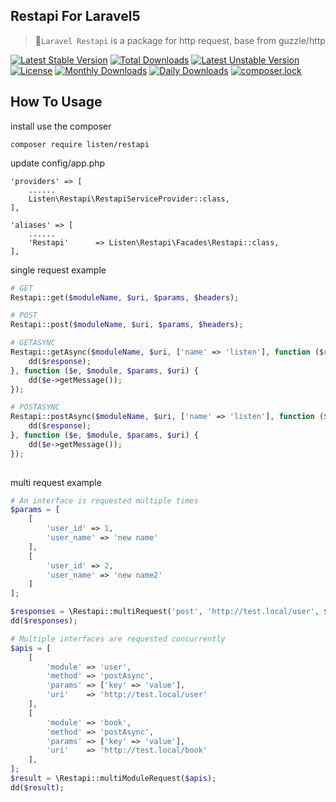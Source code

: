 ## Restapi For Laravel5

> 🚀`Laravel Restapi` is a package for http request, base from guzzle/http 

[![Latest Stable Version](https://poser.pugx.org/listen/restapi/v/stable)](https://packagist.org/packages/listen/restapi)
[![Total Downloads](https://poser.pugx.org/listen/restapi/downloads)](https://packagist.org/packages/listen/restapi)
[![Latest Unstable Version](https://poser.pugx.org/listen/restapi/v/unstable)](https://packagist.org/packages/listen/restapi)
[![License](https://poser.pugx.org/listen/restapi/license)](https://github.com/listen-rain/restapi/blob/master/LICENSE)
[![Monthly Downloads](https://poser.pugx.org/listen/restapi/d/monthly)](https://packagist.org/packages/listen/restapi)
[![Daily Downloads](https://poser.pugx.org/listen/restapi/d/daily)](https://packagist.org/packages/listen/restapi)
[![composer.lock](https://poser.pugx.org/listen/restapi/composerlock)](https://packagist.org/packages/listen/restapi)

##  How To Usage

install use the composer 
```
composer require listen/restapi
```

update config/app.php
```
'providers' => [
    ......
    Listen\Restapi\RestapiServiceProvider::class,
],
    
'aliases' => [
    ......
    'Restapi'      => Listen\Restapi\Facades\Restapi::class,
],
```

single request example
```php
# GET
Restapi::get($moduleName, $uri, $params, $headers);

# POST
Restapi::post($moduleName, $uri, $params, $headers);

# GETASYNC
Restapi::getAsync($moduleName, $uri, ['name' => 'listen'], function ($response, $module, $params, $uri) {
    dd($response);
}, function ($e, $module, $params, $uri) {
    dd($e->getMessage());
});

# POSTASYNC
Restapi::postAsync($moduleName, $uri, ['name' => 'listen'], function ($response, $module, $params, $uri) {
    dd($response);
}, function ($e, $module, $params, $uri) {
    dd($e->getMessage());
});
        
```

multi request example
```php
# An interface is requested multiple times
$params = [
    [
        'user_id' => 1,
        'user_name' => 'new name'
    ],
    [
        'user_id' => 2,
        'user_name' => 'new name2'
    ]
];

$responses = \Restapi::multiRequest('post', 'http://test.local/user', $params, ['Content-Type' => 'application/x-www-form-urlencoded']);
dd($responses);

# Multiple interfaces are requested concurrently
$apis = [
    [
        'module' => 'user',
        'method' => 'postAsync',
        'params' => ['key' => 'value'],
        'uri'    => 'http://test.local/user'
    ],
    [
        'module' => 'book',
        'method' => 'postAsync',
        'params' => ['key' => 'value'],
        'uri'    => 'http://test.local/book'
    ],
];
$result = \Restapi::multiModuleRequest($apis);
dd($result);
```

